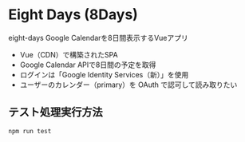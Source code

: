 # Eight Days (8Days)
eight-days
Google Calendarを8日間表示するVueアプリ

- Vue（CDN）で構築されたSPA
- Google Calendar APIで8日間の予定を取得
- ログインは「Google Identity Services（新）」を使用
- ユーザーのカレンダー（primary）を OAuth で認可して読み取りたい


## テスト処理実行方法

```bash
npm run test
```
